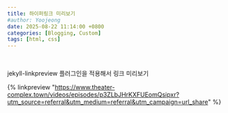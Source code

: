 ```yaml
---
title: 하이퍼링크 미리보기
#author: Yoojeong
date: 2025-08-22 11:14:00 +0800
categories: [Blogging, Custom]
tags: [html, css]
---
```


<br>

jekyll-linkpreview 플러그인을 적용해서 링크 미리보기  

{% linkpreview "https://www.theater-complex.town/videos/episodes/p3ZLbJHrKXFUEomQsipxr?utm_source=referral&utm_medium=referral&utm_campaign=url_share" %}
